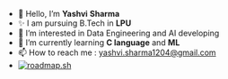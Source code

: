- 👋 Hello, I’m **Yashvi** **Sharma**
- ✨ I am pursuing B.Tech in **LPU**
- 👀 I’m interested in Data Engineering and AI developing
- 🌱 I’m currently learning **C language** and **ML**
- 📫 How to reach me : yashvi.sharma1204@gmail.com
- [![roadmap.sh](https://api.roadmap.sh/v1-badge/wide/64b97a148a29ad56fa9c17e2?variant=dark)](https://roadmap.sh)

<!---
yashvisharma1204/yashvisharma1204 is a ✨ special ✨ repository because its `README.md` (this file) appears on your GitHub profile.
You can click the Preview link to take a look at your changes.
--->
